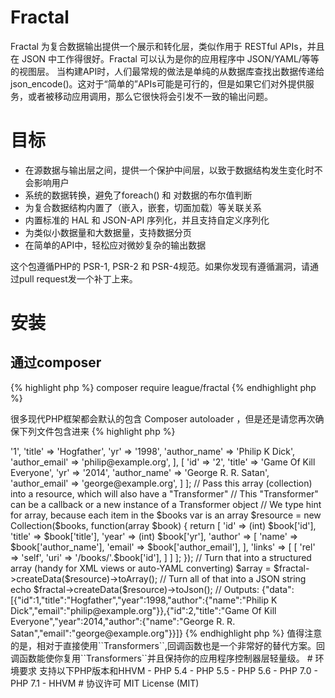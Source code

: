 
# Fractal
Fractal 为复合数据输出提供一个展示和转化层，类似作用于 RESTful APIs，并且在 JSON 中工作得很好。Fractal 可以认为是你的应用程序中 JSON/YAML/等等的视图层。
当构建API时，人们最常规的做法是单纯的从数据库查找出数据传递给json_encode()。这对于“简单的”APIs可能是可行的，但是如果它们对外提供服务，或者被移动应用调用，那么它很快将会引发不一致的输出问题。

# 目标
- 在源数据与输出层之间，提供一个保护中间层，以致于数据结构发生变化时不会影响用户
- 系统的数据转换，避免了foreach() 和 对数据的布尔值判断
- 为复合数据结构内置了（嵌入，嵌套，切面加载）等关联关系
- 内置标准的 HAL 和 JSON-API 序列化，并且支持自定义序列化
- 为类似小数据量和大数据量，支持数据分页
- 在简单的API中，轻松应对微妙复杂的输出数据

这个包遵循PHP的 PSR-1, PSR-2 和 PSR-4规范。如果你发现有遵循漏洞，请通过pull request发一个补丁上来。

# 安装
## 通过composer

{% highlight php %}
composer require league/fractal
{% endhighlight php %}

很多现代PHP框架都会默认的包含 Composer autoloader ，但是还是请您再次确保下列文件包含进来
{% highlight php %}
<?php

// Include the Composer autoloader
require 'vendor/autoload.php';

{% endhighlight php %}
## 单独安装
如果没有使用composer 你也可以单独安装 Fractal ,用下面代码注册自动加载函数:
{% highlight php %}
spl_autoload_register(function ($class) {
    $prefix = 'League\\Fractal\\';
    $base_dir = __DIR__ . '/src/';
    $len = strlen($prefix);
    if (strncmp($prefix, $class, $len) !== 0) {
        // no, move to the next registered autoloader
        return;
    }
    $relative_class = substr($class, $len);
    $file = $base_dir . str_replace('\\', '/', $relative_class) . '.php';
    if (file_exists($file)) {
        require $file;
    }
});
{% endhighlight php %}
或者，使用其他兼容PSR-4 规范的加载器。

# 简单例子
为简单起见，这个例程我们把所有代码放在一个文件里。在你的实际应用程序中，你可以把实例化，初始化放到应用启动过程中，或者你采用了IOC容器，交给容器去实例化初始化。把数据收集、JSON转化都单独放入不同的代码部分。
{% highlight php %}
<?php
use League\Fractal\Manager;
use League\Fractal\Resource\Collection;

// Create a top level instance somewhere
$fractal = new Manager();

// Get data from some sort of source
// Most PHP extensions for SQL engines return everything as a string, historically
// for performance reasons. We will fix this later, but this array represents that.
$books = [
	[
		'id' => '1',
		'title' => 'Hogfather',
		'yr' => '1998',
		'author_name' => 'Philip K Dick',
		'author_email' => 'philip@example.org',
	],
	[
		'id' => '2',
		'title' => 'Game Of Kill Everyone',
		'yr' => '2014',
		'author_name' => 'George R. R. Satan',
		'author_email' => 'george@example.org',
	]
];

// Pass this array (collection) into a resource, which will also have a "Transformer"
// This "Transformer" can be a callback or a new instance of a Transformer object
// We type hint for array, because each item in the $books var is an array
$resource = new Collection($books, function(array $book) {
    return [
        'id'      => (int) $book['id'],
        'title'   => $book['title'],
        'year'    => (int) $book['yr'],
        'author'  => [
        	'name'  => $book['author_name'],
        	'email' => $book['author_email'],
        ],
        'links'   => [
            [
                'rel' => 'self',
                'uri' => '/books/'.$book['id'],
            ]
        ]
    ];
});

// Turn that into a structured array (handy for XML views or auto-YAML converting)
$array = $fractal->createData($resource)->toArray();

// Turn all of that into a JSON string
echo $fractal->createData($resource)->toJson();

// Outputs: {"data":[{"id":1,"title":"Hogfather","year":1998,"author":{"name":"Philip K Dick","email":"philip@example.org"}},{"id":2,"title":"Game Of Kill Everyone","year":2014,"author":{"name":"George R. R. Satan","email":"george@example.org"}}]}
{% endhighlight php %}
值得注意的是，相对于直接使用``Transformers``,回调函数也是一个非常好的替代方案。回调函数能使你复用``Transformers``并且保持你的应用程序控制器层轻量级。

# 环境要求
支持以下PHP版本和HHVM
- PHP 5.4
- PHP 5.5
- PHP 5.6
- PHP 7.0
- PHP 7.1
- HHVM

# 协议许可
MIT License (MIT)
